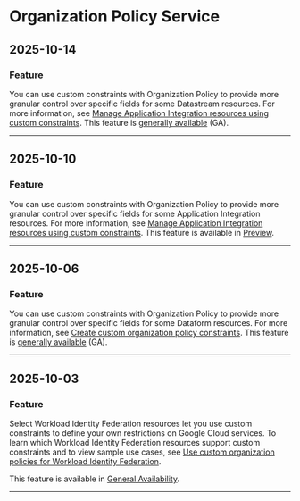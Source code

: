 # Organization Policy Service

## 2025-10-14

### Feature

You can use custom constraints with Organization Policy to provide more granular control over specific fields for some Datastream resources. For more information, see [Manage Application Integration resources using custom constraints](https://cloud.google.com/datastream/docs/custom-constraints). This feature is [generally available](https://cloud.google.com/products#product-launch-stages) (GA).

---
## 2025-10-10

### Feature

You can use custom constraints with Organization Policy to provide more granular control over specific fields for some Application Integration resources. For more information, see [Manage Application Integration resources using custom constraints](https://cloud.google.com/application-integration/docs/custom-constraints). This feature is available in [Preview](https://cloud.google.com/products#product-launch-stages).

---
## 2025-10-06

### Feature

You can use custom constraints with Organization Policy to provide more granular control over specific fields for some Dataform resources. For more information, see [Create custom organization policy constraints](https://cloud.google.com/dataform/docs/create-custom-constraints). This feature is [generally available](https://cloud.google.com/products#product-launch-stages) (GA).

---
## 2025-10-03

### Feature

Select Workload Identity Federation resources let you use custom constraints to define your own restrictions on Google Cloud services. To learn which Workload Identity Federation resources support custom constraints and to view sample use cases, see [Use custom organization policies for Workload Identity Federation](https://cloud.google.com/iam/docs/workload-identity-federation-custom-constraints).

This feature is available in [General Availability](https://cloud.google.com/products#product-launch-stages).

---
